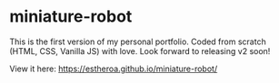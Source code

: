 # miniature-robot
This is the first version of my personal portfolio. Coded from scratch (HTML, CSS, Vanilla JS) with love. Look forward to releasing v2 soon!


View it here: https://estheroa.github.io/miniature-robot/
